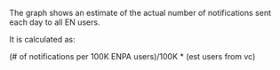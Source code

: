 The graph shows an estimate of the actual number of notifications sent each day to all EN users. 

It is calculated as:

(# of notifications per 100K ENPA users)/100K * (est users from vc)
